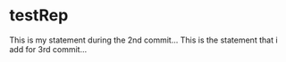 # testRep
This is my statement during the 2nd commit... 
This is the statement that i add for 3rd commit... 
